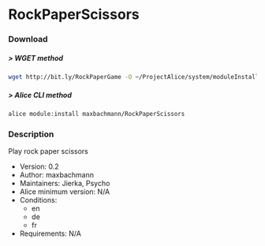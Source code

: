 # RockPaperScissors

### Download

##### > WGET method
```bash
wget http://bit.ly/RockPaperGame -O ~/ProjectAlice/system/moduleInstallTickets/RockPaperScissors.install
```

##### > Alice CLI method
```bash
alice module:install maxbachmann/RockPaperScissors
```

### Description
Play rock paper scissors

- Version: 0.2
- Author: maxbachmann
- Maintainers: Jierka, Psycho
- Alice minimum version: N/A
- Conditions:
  - en
  - de
  - fr
- Requirements: N/A

